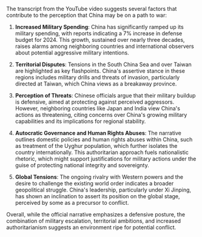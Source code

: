 The transcript from the YouTube video suggests several factors that contribute to the perception that China may be on a path to war:

1. **Increased Military Spending**: China has significantly ramped up its military spending, with reports indicating a 7% increase in defense budget for 2024. This growth, sustained over nearly three decades, raises alarms among neighboring countries and international observers about potential aggressive military intentions.

2. **Territorial Disputes**: Tensions in the South China Sea and over Taiwan are highlighted as key flashpoints. China's assertive stance in these regions includes military drills and threats of invasion, particularly directed at Taiwan, which China views as a breakaway province.

3. **Perception of Threats**: Chinese officials argue that their military buildup is defensive, aimed at protecting against perceived aggressors. However, neighboring countries like Japan and India view China's actions as threatening, citing concerns over China's growing military capabilities and its implications for regional stability.

4. **Autocratic Governance and Human Rights Abuses**: The narrative outlines domestic policies and human rights abuses within China, such as treatment of the Uyghur population, which further isolates the country internationally. This authoritarian approach fuels nationalistic rhetoric, which might support justifications for military actions under the guise of protecting national integrity and sovereignty.

5. **Global Tensions**: The ongoing rivalry with Western powers and the desire to challenge the existing world order indicates a broader geopolitical struggle. China's leadership, particularly under Xi Jinping, has shown an inclination to assert its position on the global stage, perceived by some as a precursor to conflict.

Overall, while the official narrative emphasizes a defensive posture, the combination of military escalation, territorial ambitions, and increased authoritarianism suggests an environment ripe for potential conflict.
